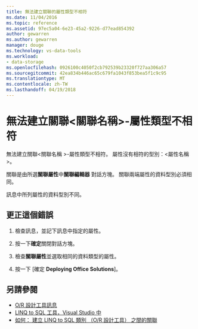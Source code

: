 ```yaml
---
title: 無法建立關聯的屬性類型不相符
ms.date: 11/04/2016
ms.topic: reference
ms.assetid: 97ec5a04-6e23-45a2-9226-d77ead854392
author: gewarren
ms.author: gewarren
manager: douge
ms.technology: vs-data-tools
ms.workload:
- data-storage
ms.openlocfilehash: 0926100c4050f2cb792539b23320f727aa306a57
ms.sourcegitcommit: 42ea834b446ac65c679fa1043f853bea5f1c9c95
ms.translationtype: MT
ms.contentlocale: zh-TW
ms.lasthandoff: 04/19/2018
---
```

# <a name="cannot-create-an-association-ltassociation-namegt---property-types-do-not-match"></a>無法建立關聯&lt;關聯名稱&gt;-屬性類型不相符

無法建立關聯\<關聯名稱 >-屬性類型不相符。 屬性沒有相符的型別：\<屬性名稱 >。

關聯是由所選**關聯屬性**中**關聯編輯器** 對話方塊。 關聯兩端屬性的資料型別必須相同。

訊息中所列屬性的資料型別不同。

## <a name="to-correct-this-error"></a>更正這個錯誤

1. 檢查訊息，並記下訊息中指定的屬性。

2. 按一下**確定**關閉對話方塊。

3. 檢查**關聯屬性**並選取相同的資料類型的屬性。

4. 按一下 [確定 **Deploying Office Solutions**]。

## <a name="see-also"></a>另請參閱

- [O/R 設計工具訊息](../data-tools/o-r-designer-messages.md)
- [LINQ to SQL 工具，Visual Studio 中](../data-tools/linq-to-sql-tools-in-visual-studio2.md)
- [如何： 建立 LINQ to SQL 類別 （O/R 設計工具） 之間的關聯](../data-tools/how-to-create-an-association-relationship-between-linq-to-sql-classes-o-r-designer.md)